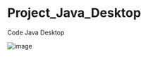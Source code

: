 # Project_Java_Desktop
Code Java Desktop

![image](https://user-images.githubusercontent.com/81244804/140279613-fe2fdfad-144b-438b-8e13-9a295cf2c95d.png)
